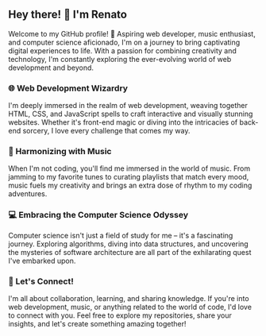 ## Hey there! 👋 I'm Renato

Welcome to my GitHub profile! 🎉 Aspiring web developer, music enthusiast, and computer science aficionado, I'm on a journey to bring captivating digital experiences to life. With a passion for combining creativity and technology, I'm constantly exploring the ever-evolving world of web development and beyond.

### 🌐 Web Development Wizardry
I'm deeply immersed in the realm of web development, weaving together HTML, CSS, and JavaScript spells to craft interactive and visually stunning websites. Whether it's front-end magic or diving into the intricacies of back-end sorcery, I love every challenge that comes my way.

### 🎵 Harmonizing with Music
When I'm not coding, you'll find me immersed in the world of music. From jamming to my favorite tunes to curating playlists that match every mood, music fuels my creativity and brings an extra dose of rhythm to my coding adventures.

### 💻 Embracing the Computer Science Odyssey
Computer science isn't just a field of study for me – it's a fascinating journey. Exploring algorithms, diving into data structures, and uncovering the mysteries of software architecture are all part of the exhilarating quest I've embarked upon.

### 🌟 Let's Connect!
I'm all about collaboration, learning, and sharing knowledge. If you're into web development, music, or anything related to the world of code, I'd love to connect with you. Feel free to explore my repositories, share your insights, and let's create something amazing together!
